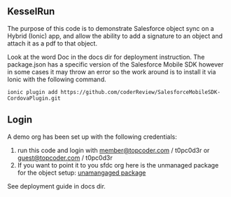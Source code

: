 ## KesselRun
The purpose of this code is to demonstrate Salesforce object sync on a Hybrid (Ionic) app, and allow the ability to add a signature to an object and attach it as a pdf to that object.

Look at the word Doc in the docs dir for deployment instruction.   The package.json has a specific version of the Salesforce Mobile SDK however in some cases it may throw an error so the work around is to install it via Ionic with the following command.

```
ionic plugin add https://github.com/coderReview/SalesforceMobileSDK-CordovaPlugin.git
```


## Login
A demo org has been set up with the following credentials:
1.  run this code and login with member@topcoder.com / t0pc0d3r or guest@topcoder.com / t0pc0d3r
2.  If you want to point it to you sfdc org here is the unmanaged package for the object setup:
 [unamangaged package](https://login.salesforce.com/packaging/installPackage.apexp?p0=04t15000000l6nO)

See deployment guide in docs dir.
